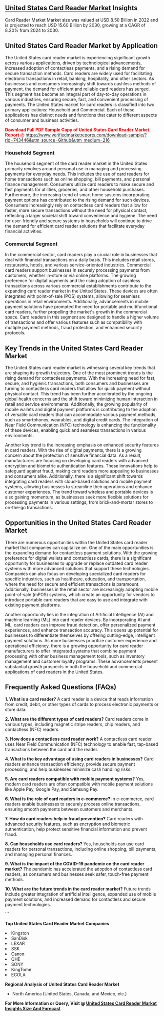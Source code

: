 <h2><a href="https://www.verifiedmarketreports.com/download-sample/?rid=743446&amp;utm_source=Github&amp;utm_medium=216" target="_blank">United States Card Reader Market</a> Insights</h2><p>Card Reader Market Market size was valued at USD 8.50 Billion in 2022 and is projected to reach USD 15.60 Billion by 2030, growing at a CAGR of 8.20% from 2024 to 2030.</p><p><h2>United States Card Reader Market by Application</h2><p>The United States card reader market is experiencing significant growth across various applications, driven by technological advancements, increased adoption of contactless payments, and a rising demand for secure transaction methods. Card readers are widely used for facilitating electronic transactions in retail, banking, hospitality, and other sectors. As businesses and consumers increasingly shift towards cashless methods of payment, the demand for efficient and reliable card readers has surged. This segment has become an integral part of day-to-day operations in various industries, ensuring secure, fast, and convenient processing of payments. The United States market for card readers is classified into two primary applications: Household and Commercial. Each of these applications has distinct needs and functions that cater to different aspects of consumer and business activities.<p><span class=""><span style="color: #ff0000;"><strong>Download Full PDF Sample Copy of United States Card Reader Market Report</strong> @ </span><a href="https://www.verifiedmarketreports.com/download-sample/?rid=743446&amp;utm_source=Github&amp;utm_medium=216" target="_blank">https://www.verifiedmarketreports.com/download-sample/?rid=743446&amp;utm_source=Github&amp;utm_medium=216</a></span></p></p><h3>Household Segment</h3><p>The household segment of the card reader market in the United States primarily revolves around personal use in managing and processing payments for everyday needs. This includes the use of card readers for home transactions such as online shopping, bill payments, and personal finance management. Consumers utilize card readers to make secure and fast payments for utilities, groceries, and other household purchases. Furthermore, the increasing trend of smart home systems incorporating payment options has contributed to the rising demand for such devices. Consumers increasingly rely on contactless card readers that allow for faster, more secure transactions without the need for physical contact, reflecting a larger societal shift toward convenience and hygiene. The need for user-friendly and secure systems in households will continue to drive the demand for efficient card reader solutions that facilitate everyday financial activities.<h3>Commercial Segment</h3><p>In the commercial sector, card readers play a crucial role in businesses that deal with financial transactions on a daily basis. This includes retail stores, restaurants, hotels, and various service-oriented industries. Commercial card readers support businesses in securely processing payments from customers, whether in-store or via online platforms. The growing preference for digital payments and the rising adoption of cashless transactions across various commercial establishments contribute to the expanding card reader market in the United States. These devices are often integrated with point-of-sale (POS) systems, allowing for seamless operations in retail environments. Additionally, advancements in mobile payment solutions have prompted the need for portable and multifunctional card readers, further propelling the market's growth in the commercial space. Card readers in this segment are designed to handle a higher volume of transactions and offer various features such as compatibility with multiple payment methods, fraud protection, and enhanced security protocols.<h2>Key Trends in the United States Card Reader Market</h2><p>The United States card reader market is witnessing several key trends that are shaping its growth trajectory. One of the most prominent trends is the rising demand for contactless payments. With the increasing need for fast, secure, and hygienic transactions, both consumers and businesses are turning to contactless card readers that allow for quick payment without physical contact. This trend has been further accelerated by the ongoing global health concerns and the shift toward minimizing human interaction in retail and service environments. Additionally, the growing popularity of mobile wallets and digital payment platforms is contributing to the adoption of versatile card readers that can accommodate various payment methods, such as smartphones, wearables, and digital credit cards. The integration of Near Field Communication (NFC) technology is enhancing the functionality of these devices, enabling quick and seamless transactions in various environments.<p>Another key trend is the increasing emphasis on enhanced security features in card readers. With the rise of digital payments, there is a growing concern about the protection of sensitive financial data. As a result, manufacturers are focusing on developing card readers with advanced encryption and biometric authentication features. These innovations help to safeguard against fraud, making card readers more appealing to businesses and consumers alike. Additionally, there is a significant shift towards integrating card readers with cloud-based solutions and mobile payment systems, allowing businesses to streamline their operations and enhance customer experiences. The trend toward wireless and portable devices is also gaining momentum, as businesses seek more flexible solutions for processing payments in various settings, from brick-and-mortar stores to on-the-go transactions.<h2>Opportunities in the United States Card Reader Market</h2><p>There are numerous opportunities within the United States card reader market that companies can capitalize on. One of the main opportunities is the expanding demand for contactless payment solutions. With the growing preference for digital wallets and contactless cards, there is a significant opportunity for businesses to upgrade or replace outdated card reader systems with more advanced solutions that support these technologies. Companies can also focus on developing specialized card readers for specific industries, such as healthcare, education, and transportation, where the need for secure and efficient transactions is paramount. Additionally, businesses in the retail sector are increasingly adopting mobile point-of-sale (mPOS) systems, which create an opportunity for vendors to introduce portable card readers that are easy to use and integrate with existing payment platforms.<p>Another opportunity lies in the integration of Artificial Intelligence (AI) and machine learning (ML) into card reader devices. By incorporating AI and ML, card readers can improve fraud detection, offer personalized payment experiences, and enhance transaction accuracy. This opens up potential for businesses to differentiate themselves by offering cutting-edge, intelligent payment solutions. As more businesses prioritize customer experience and operational efficiency, there is a growing opportunity for card reader manufacturers to offer integrated systems that combine payment processing with other business management tools, such as inventory management and customer loyalty programs. These advancements present substantial growth prospects in both the household and commercial applications of card readers in the United States.<h2>Frequently Asked Questions (FAQs)</h2><p><strong>1. What is a card reader?</strong> A card reader is a device that reads information from credit, debit, or other types of cards to process electronic payments or store data.</p><p><strong>2. What are the different types of card readers?</strong> Card readers come in various types, including magnetic stripe readers, chip readers, and contactless (NFC) readers.</p><p><strong>3. How does a contactless card reader work?</strong> A contactless card reader uses Near Field Communication (NFC) technology to enable fast, tap-based transactions between the card and the reader.</p><p><strong>4. What is the key advantage of using card readers in businesses?</strong> Card readers enhance transaction efficiency, provide secure payment processing, and help businesses minimize cash handling risks.</p><p><strong>5. Are card readers compatible with mobile payment systems?</strong> Yes, modern card readers are often compatible with mobile payment solutions like Apple Pay, Google Pay, and Samsung Pay.</p><p><strong>6. What is the role of card readers in e-commerce?</strong> In e-commerce, card readers enable businesses to securely process online transactions, ensuring smooth payments between customers and merchants.</p><p><strong>7. How do card readers help in fraud prevention?</strong> Card readers with advanced security features, such as encryption and biometric authentication, help protect sensitive financial information and prevent fraud.</p><p><strong>8. Can households use card readers?</strong> Yes, households can use card readers for personal transactions, including online shopping, bill payments, and managing personal finances.</p><p><strong>9. What is the impact of the COVID-19 pandemic on the card reader market?</strong> The pandemic has accelerated the adoption of contactless card readers, as consumers and businesses seek safer, touch-free payment methods.</p><p><strong>10. What are the future trends in the card reader market?</strong> Future trends include greater integration of artificial intelligence, expanded use of mobile payment solutions, and increased demand for contactless and secure payment technologies.</p>```</p><p><strong>Top United States Card Reader Market Companies</strong></p><div data-test-id=""><p><li>Kingston</li><li> SanDisk</li><li> LEXAR</li><li> SSK</li><li> Canon</li><li> QHE</li><li> SONY</li><li> KingTome</li><li> ECOLA</li></p><div><strong>Regional Analysis of&nbsp;United States Card Reader Market</strong></div><ul><li dir="ltr"><p dir="ltr">North America&nbsp;(United States, Canada, and Mexico, etc.)</p></li></ul><p><strong>For More Information or Query, Visit @&nbsp;</strong><strong><a href="https://www.verifiedmarketreports.com/product/card-reader-market/?utm_source=Github&amp;utm_medium=216" target="_blank">United States Card Reader Market Insights Size And Forecast</a></strong></p></div>
